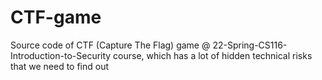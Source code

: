 # CTF-game
Source code of CTF (Capture The Flag) game @ 22-Spring-CS116-Introduction-to-Security course, which has a lot of hidden technical risks that we need to find out
